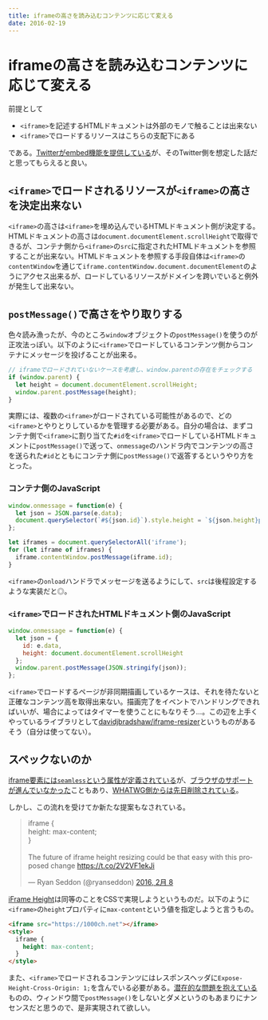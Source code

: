 ```yaml
---
title: iframeの高さを読み込むコンテンツに応じて変える
date: 2016-02-19
---
```


# iframeの高さを読み込むコンテンツに応じて変える

前提として

- `<iframe>`を記述するHTMLドキュメントは外部のモノで触ることは出来ない
- `<iframe>`でロードするリソースはこちらの支配下にある

である。[Twitterがembed機能を提供している](https://dev.twitter.com/ja/web/embedded-tweets)が、そのTwitter側を想定した話だと思ってもらえると良い。

## `<iframe>`でロードされるリソースが`<iframe>`の高さを決定出来ない

`<iframe>`の高さは`<iframe>`を埋め込んでいるHTMLドキュメント側が決定する。HTMLドキュメントの高さは`document.documentElement.scrollHeight`で取得できるが、コンテナ側から`<iframe>`の`src`に指定されたHTMLドキュメントを参照することが出来ない。HTMLドキュメントを参照する手段自体は`<iframe>`の`contentWindow`を通じて`iframe.contentWindow.document.documentElement`のようにアクセス出来るが、ロードしているリソースがドメインを跨いでいると例外が発生して出来ない。

## `postMessage()`で高さをやり取りする

色々読み漁ったが、今のところ`window`オブジェクトの`postMessage()`を使うのが正攻法っぽい。以下のように`<iframe>`でロードしているコンテンツ側からコンテナにメッセージを投げることが出来る。

```javascript
// iframeでロードされていないケースを考慮し、window.parentの存在をチェックする
if (window.parent) {
  let height = document.documentElement.scrollHeight;
  window.parent.postMessage(height);
}
```

実際には、複数の`<iframe>`がロードされている可能性があるので、どの`<iframe>`とやりとりしているかを管理する必要がある。自分の場合は、まずコンテナ側で`<iframe>`に割り当てた`#id`を`<iframe>`でロードしているHTMLドキュメントに`postMessage()`で送って、`onmessage`のハンドラ内でコンテンツの高さを送られた`#id`とともにコンテナ側に`postMessage()`で返答するというやり方をとった。

### コンテナ側のJavaScript

```javascript
window.onmessage = function(e) {
  let json = JSON.parse(e.data);
  document.querySelector(`#${json.id}`).style.height = `${json.height}px`;
};

let iframes = document.querySelectorAll('iframe');
for (let iframe of iframes) {
  iframe.contentWindow.postMessage(iframe.id);
}
```

`<iframe>`の`onload`ハンドラでメッセージを送るようにして、`src`は後程設定するような実装だと◎。

### `<iframe>`でロードされたHTMLドキュメント側のJavaScript

```javascript
window.onmessage = function(e) {
  let json = {
    id: e.data,
    height: document.documentElement.scrollHeight
  };
  window.parent.postMessage(JSON.stringify(json));
};
```

`<iframe>`でロードするページが非同期描画しているケースは、それを待たないと正確なコンテンツ高を取得出来ない。描画完了をイベントでハンドリングできればいいが、場合によってはタイマーを使うことにもなりそう…。この辺を上手くやっているライブラリとして[davidjbradshaw/iframe-resizer](https://github.com/davidjbradshaw/iframe-resizer)というものがあるそう（自分は使ってない）。

## スペックないのか

[iframe要素には`seamless`という属性が定義されている](http://w3c.github.io/html/single-page.html#attr-iframe-seamless)が、[ブラウザのサポートが進んでいなかった](http://caniuse.com/#search=seamless)こともあり、[WHATWG側からは先日削除されている](https://github.com/whatwg/html/issues/331)。

しかし、この流れを受けてか新たな提案もなされている。

<blockquote class="twitter-tweet" data-lang="ja"><p lang="en" dir="ltr">iframe {<br> height: max-content;<br>}<br><br>The future of iframe height resizing could be that easy with this proposed change <a href="https://t.co/2V2VF1ekJi">https://t.co/2V2VF1ekJi</a></p>&mdash; Ryan Seddon (@ryanseddon) <a href="https://twitter.com/ryanseddon/status/696498269585674240">2016, 2月 8</a></blockquote>

[iFrame Height](https://github.com/craigfrancis/iframe-height)は同等のことをCSSで実現しようというものだ。以下のように`<iframe>`の`height`プロパティに`max-content`という値を指定しようと言うもの。

```html
<iframe src="https://1000ch.net"></iframe>
<style>
  iframe {
    height: max-content;
  }
</style>
```

また、`<iframe>`でロードされるコンテンツにはレスポンスヘッダに`Expose-Height-Cross-Origin: 1;`を含んでいる必要がある。[潜在的な問題を抱えている](https://github.com/craigfrancis/iframe-height/blob/master/problems/infinite-loops.md)ものの、ウィンドウ間で`postMessage()`をしないとダメというのもあまりにナンセンスだと思うので、是非実現されて欲しい。
